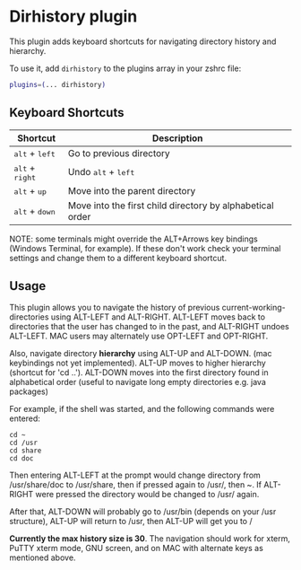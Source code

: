 # Dirhistory plugin

This plugin adds keyboard shortcuts for navigating directory history and hierarchy.

To use it, add `dirhistory` to the plugins array in your zshrc file:

```zsh
plugins=(... dirhistory)
```

## Keyboard Shortcuts

| Shortcut                          | Description                                               |
|-----------------------------------|-----------------------------------------------------------|
| <kbd>alt</kbd> + <kbd>left</kbd>  | Go to previous directory                                  |
| <kbd>alt</kbd> + <kbd>right</kbd> | Undo <kbd>alt</kbd> + <kbd>left</kbd>                     |
| <kbd>alt</kbd> + <kbd>up</kbd>    | Move into the parent directory                            |
| <kbd>alt</kbd> + <kbd>down</kbd>  | Move into the first child directory by alphabetical order |

NOTE: some terminals might override the ALT+Arrows key bindings (Windows Terminal, for example).
If these don't work check your terminal settings and change them to a different keyboard shortcut.

## Usage

This plugin allows you to navigate the history of previous current-working-directories using ALT-LEFT and ALT-RIGHT. ALT-LEFT moves back to directories that the user has changed to in the past, and ALT-RIGHT undoes ALT-LEFT. MAC users may alternately use OPT-LEFT and OPT-RIGHT.

Also, navigate directory **hierarchy** using ALT-UP and ALT-DOWN. (mac keybindings not yet implemented). ALT-UP moves to higher hierarchy (shortcut for 'cd ..'). ALT-DOWN moves into the first directory found in alphabetical order (useful to navigate long empty directories e.g. java packages)

For example, if the shell was started, and the following commands were entered:

```shell
cd ~
cd /usr
cd share
cd doc
```

Then entering ALT-LEFT at the prompt would change directory from /usr/share/doc to /usr/share, then if pressed again to /usr/, then ~. If ALT-RIGHT were pressed the directory would be changed to /usr/ again.

After that, ALT-DOWN will probably go to /usr/bin (depends on your /usr structure), ALT-UP will return to /usr, then ALT-UP will get you to /

**Currently the max history size is 30**. The navigation should work for xterm, PuTTY xterm mode, GNU screen, and on MAC with alternate keys as mentioned above.
